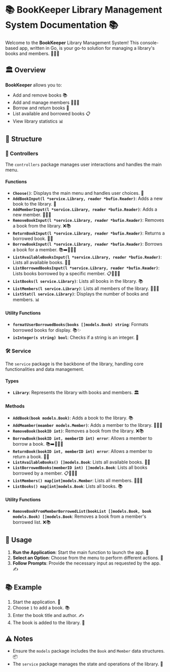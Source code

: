 # 📚 BookKeeper Library Management System Documentation 📚

Welcome to the **BookKeeper** Library Management System! This console-based app, written in Go, is your go-to solution for managing a library's books and members. 📖👩‍💻

## 🏛️ Overview

**BookKeeper** allows you to:

- Add and remove books 📚
- Add and manage members 🧑‍🤝‍🧑
- Borrow and return books 🔄
- List available and borrowed books 📋
- View library statistics 📊

## 📂 Structure

### 📜 Controllers

The `controllers` package manages user interactions and handles the main menu.

#### Functions

- **`Choose()`**: Displays the main menu and handles user choices. 📝
- **`AddBookInput(l *service.Library, reader *bufio.Reader)`**: Adds a new book to the library. 📘
- **`AddMemberInput(l *service.Library, reader *bufio.Reader)`**: Adds a new member. 🧑‍🤝‍🧑
- **`RemoveBookInput(l *service.Library, reader *bufio.Reader)`**: Removes a book from the library. ❌📚
- **`ReturnBookInput(l *service.Library, reader *bufio.Reader)`**: Returns a borrowed book. 🔄📖
- **`BorrowBookInput(l *service.Library, reader *bufio.Reader)`**: Borrows a book for a member. 📚➡️🧑‍🤝‍🧑
- **`ListAvailableBooksInput(l *service.Library, reader *bufio.Reader)`**: Lists all available books. 📜📘
- **`ListBorrowedBooksInput(l *service.Library, reader *bufio.Reader)`**: Lists books borrowed by a specific member. 📋🧑‍🤝‍🧑
- **`ListBooks(l service.Library)`**: Lists all books in the library. 📚
- **`ListMembers(l service.Library)`**: Lists all members of the library. 🧑‍🤝‍🧑
- **`ListStat(l service.Library)`**: Displays the number of books and members. 📊

#### Utility Functions

- **`formatUserBorrowedBooks(books []models.Book) string`**: Formats borrowed books for display. 📚✨
- **`isInteger(s string) bool`**: Checks if a string is an integer. 🔢

### 🛠️ Service

The `service` package is the backbone of the library, handling core functionalities and data management.

#### Types

- **`Library`**: Represents the library with books and members. 🏛️

#### Methods

- **`AddBook(book models.Book)`**: Adds a book to the library. 📚
- **`AddMeamber(meamber models.Member)`**: Adds a member to the library. 🧑‍🤝‍🧑
- **`RemoveBook(bookID int)`**: Removes a book from the library. ❌📚
- **`BorrowBook(bookID int, memberID int) error`**: Allows a member to borrow a book. 📚➡️🧑‍🤝‍🧑
- **`ReturnBook(bookID int, memberID int) error`**: Allows a member to return a book. 🔄📖
- **`ListAvailableBooks() []models.Book`**: Lists all available books. 📜📘
- **`ListBorrowedBooks(memberID int) []models.Book`**: Lists all books borrowed by a member. 📋🧑‍🤝‍🧑
- **`ListMembers() map[int]models.Member`**: Lists all members. 🧑‍🤝‍🧑
- **`ListBooks() map[int]models.Book`**: Lists all books. 📚

#### Utility Functions

- **`RemoveBookFromMemberBorrowedList(bookList []models.Book, book models.Book) []models.Book`**: Removes a book from a member's borrowed list. ❌📚

## 🚀 Usage

1. **Run the Application**: Start the main function to launch the app. 🚀
2. **Select an Option**: Choose from the menu to perform different actions. 📝
3. **Follow Prompts**: Provide the necessary input as requested by the app. ✍️

## 📚 Example

1. Start the application. 🏁
2. Choose `1` to add a book. 📚
3. Enter the book title and author. ✍️
4. The book is added to the library. 🎉

## ⚠️ Notes

- Ensure the `models` package includes the `Book` and `Member` data structures. 📦
- The `service` package manages the state and operations of the library. 🔧
